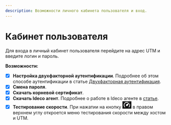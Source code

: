 ```yaml
---
description: Возможности личного кабинета пользователя и вход. 
---
```


# Кабинет пользователя

Для входа в личный кабинет пользователя перейдите на адрес UTM и введите логин и пароль.

**Возможности:**

* [x] **Настройка двухфакторной аутентификации**. Подробнее об этом способе аутентификации в статье [Двухфакторная аутентификация](../../../../ngfw/settings/users/two-factor-authentication.md).
* [x] **Смена пароля**. 
* [x] **Скачать корневой сертификат**. 
* [x] **Скачать Ideco агент**. Подробнее о работе в Ideco агенте в [статье](../../../../ngfw/settings/users/ideco-agent.md).
* [x] **Тестирование скорости**. При нажатии на кнопку ![](../../../../_images/icon-test.png) в правом верхнем углу откроется меню тестирования скорости между хостом и UTM. 
